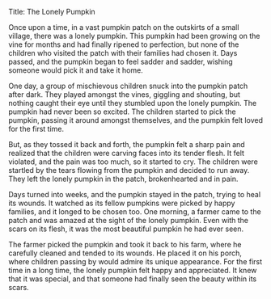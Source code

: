 Title: The Lonely Pumpkin

Once upon a time, in a vast pumpkin patch on the outskirts of a small village, there was a lonely pumpkin. This pumpkin had been growing on the vine for months and had finally ripened to perfection, but none of the children who visited the patch with their families had chosen it. Days passed, and the pumpkin began to feel sadder and sadder, wishing someone would pick it and take it home.

One day, a group of mischievous children snuck into the pumpkin patch after dark. They played amongst the vines, giggling and shouting, but nothing caught their eye until they stumbled upon the lonely pumpkin. The pumpkin had never been so excited. The children started to pick the pumpkin, passing it around amongst themselves, and the pumpkin felt loved for the first time.

But, as they tossed it back and forth, the pumpkin felt a sharp pain and realized that the children were carving faces into its tender flesh. It felt violated, and the pain was too much, so it started to cry. The children were startled by the tears flowing from the pumpkin and decided to run away. They left the lonely pumpkin in the patch, brokenhearted and in pain.

Days turned into weeks, and the pumpkin stayed in the patch, trying to heal its wounds. It watched as its fellow pumpkins were picked by happy families, and it longed to be chosen too. One morning, a farmer came to the patch and was amazed at the sight of the lonely pumpkin. Even with the scars on its flesh, it was the most beautiful pumpkin he had ever seen.

The farmer picked the pumpkin and took it back to his farm, where he carefully cleaned and tended to its wounds. He placed it on his porch, where children passing by would admire its unique appearance. For the first time in a long time, the lonely pumpkin felt happy and appreciated. It knew that it was special, and that someone had finally seen the beauty within its scars.